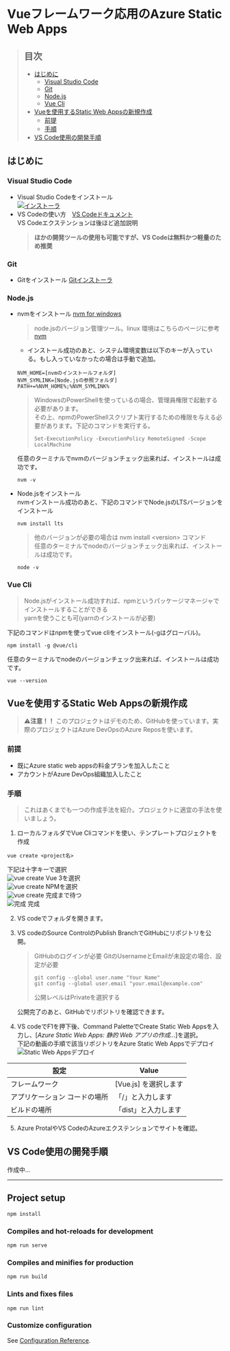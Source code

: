 # Vueフレームワーク応用のAzure Static Web Apps
> ## **目次**
> - [はじめに](#はじめに)  
>   - [Visual Studio Code](#visual-studio-code)
>   - [Git](#git)
>   - [Node.js](#nodejs)
>   - [Vue Cli](#vue-cli)
> - [Vueを使用するStatic Web Appsの新規作成](#vueを使用するstatic-web-appsの新規作成)
>   - [前提](#前提)
>   - [手順](#手順)
> - [VS Code使用の開発手順](#vs-code使用の開発手順)


## **はじめに**
### **Visual Studio Code**
- Visual Studio Codeをインストール  
    [![インストーラ](https://upload.wikimedia.org/wikipedia/commons/thumb/9/9a/Visual_Studio_Code_1.35_icon.svg/250px-Visual_Studio_Code_1.35_icon.svg.png)](https://code.visualstudio.com/sha/download?build=stable&os=win32-x64-user)  
- VS Codeの使い方　[VS Codeドキュメント](https://code.visualstudio.com/docs)  
VS Codeエクステンションは後ほど追加説明  
    > **ほかの開発ツールの使用も可能ですが、VS Codeは無料かつ軽量のため推奨**

### **Git**
- Gitをインストール [Gitインストーラ](https://github.com/git-for-windows/git/releases/download/v2.50.0.windows.2/Git-2.50.0.2-64-bit.exe ) 

### **Node.js**
- nvmをインストール [nvm for windows](https://github.com/coreybutler/nvm-windows/releases)  
    > node.jsのバージョン管理ツール。linux 環境はこちらのページに参考 [nvm](https://github.com/nvm-sh/nvm?tab=readme-ov-file#installing-and-updating)
    - インストール成功のあと、システム環境変数は以下のキーが入っている。もし入っていなかったの場合は手動で追加。
    ```
    NVM_HOME=[nvmのインストールフォルダ]
    NVM_SYMLINK=[Node.jsの参照フォルダ]
    PATH+=%NVM_HOME%;%NVM_SYMLINK%
    ```
    > WindowsのPowerShellを使っているの場合、管理員権限で起動する必要があります。  
    > その上、npmのPowerShellスクリプト実行するための権限を与える必要があります。下記のコマンドを実行する。
    > ```
    > Set-ExecutionPolicy -ExecutionPolicy RemoteSigned -Scope LocalMachine
    > ```  
    任意のターミナルでnvmのバージョンチェック出来れば、インストールは成功です。  
    ``` 
    nvm -v 
    ```  
- Node.jsをインストール  
    nvmインストール成功のあと、下記のコマンドでNode.jsのLTSバージョンをインストール  
    ```
    nvm install lts
    ```  
    > 他のバージョンが必要の場合は nvm install \<version\> コマンド  
    任意のターミナルでnodeのバージョンチェック出来れば、インストールは成功です。
    ```
    node -v
    ```
### **Vue Cli**   
> Node.jsがインストール成功すれば、npmというパッケージマネージャでインストールすることができる  
> yarnを使うことも可(yarnのインストールが必要)  

下記のコマンドはnpmを使ってvue cliをインストール(-gはグローバル)。  
```
npm install -g @vue/cli
```
任意のターミナルでnodeのバージョンチェック出来れば、インストールは成功です。  
```
vue --version
```
## **Vueを使用するStatic Web Appsの新規作成** 
> :warning:**注意！！** このプロジェクトはデモのため、GitHubを使っています。実際のプロジェクトはAzure DevOpsのAzure Reposを使います。
### **前提**
- 既にAzure static web appsの料金プランを加入したこと
- アカウントがAzure DevOps組織加入したこと  

### **手順**
> これはあくまでも一つの作成手法を紹介。プロジェクトに適宜の手法を使いましょう。
1. ローカルフォルダでVue Cliコマンドを使い、テンプレートプロジェクトを作成  
```
vue create <project名>
```
下記は十字キーで選択  
![vue create](https://res.cloudinary.com/dooe4rljt/image/upload/v1752492301/image_f8uma9.png)
Vue 3を選択  
![vue create](https://res.cloudinary.com/dooe4rljt/image/upload/v1752492301/image-2_qrr5x1.png)
NPMを選択  
![vue create](https://res.cloudinary.com/dooe4rljt/image/upload/v1752492301/image-3_rhw7mp.png)
完成まで待つ  
![完成](https://res.cloudinary.com/dooe4rljt/image/upload/v1752492301/image-4_ho9h46.png)
完成  

2. VS codeでフォルダを開きます。  

3. VS codeのSource ControlのPublish BranchでGitHubにリポジトリを公開。
    > GitHubのログインが必要
    > GitのUsernameとEmailが未設定の場合、設定が必要
    > ```
    > git config --global user.name "Your Name"
    > git config --global user.email "your.email@example.com"
    > ```
    > 公開レベルはPrivateを選択する  
    
    公開完了のあと、GitHubでリポジトリを確認できます。
4. VS codeでF1を押下後、Command PaletteでCreate Static Web Appsを入力し、[_*Azure Static Web Apps: 静的 Web アプリの作成...*_]を選択。  
    下記の動画の手順で該当リポジトリをAzure Static Web Appsでデプロイ
    ![Static Web Appsデプロイ](https://res.cloudinary.com/dooe4rljt/image/upload/v1752492302/swa_ugzq4k.gif)  

| 設定  |  Value |
| --- | --- |
| フレームワーク  | [Vue.js] を選択します  |
| アプリケーション コードの場所	| 「/」と入力します |
| ビルドの場所	| 「dist」と入力します |

5. Azure ProtalやVS CodeのAzureエクステンションでサイトを確認。

## **VS Code使用の開発手順**

作成中...

***

## Project setup
```
npm install
```

### Compiles and hot-reloads for development
```
npm run serve
```

### Compiles and minifies for production
```
npm run build
```

### Lints and fixes files
```
npm run lint
```

### Customize configuration
See [Configuration Reference](https://cli.vuejs.org/config/).
